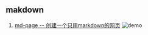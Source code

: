 ## makdown
1. [md-page -- 创建一个只用markdown的网页](https://github.com/oscarmorrison/md-page)
	![demo](https://user-images.githubusercontent.com/1651212/46581080-1cefcb00-ca7d-11e8-8a4f-828dbe945dc6.png)